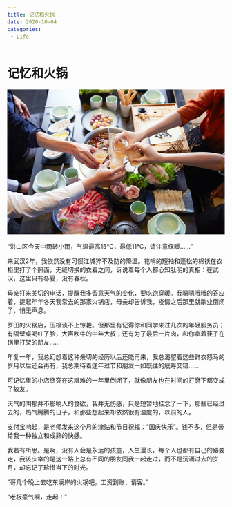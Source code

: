 ```yaml
---
title: 记忆和火锅
date: 2020-10-04
categories:
 - Life
---
```



# 记忆和火锅

![img](./assets/64B0157598F741689261429.jpg)

“洪山区今天中雨转小雨，气温最高15℃，最低11℃，请注意保暖……” 

来武汉2年，我依然没有习惯江城猝不及防的降温。花哨的短袖和蓬松的棉袄在衣柜里打了个照面，无缝切换的衣着之间，诉说着每个人都心知肚明的真相：在武汉，这里只有冬夏，没有春秋。 

母亲打来关切的电话，提醒我多留意天气的变化，要吃饱穿暖。我嗯嗯哦哦的答应着，提起年年冬天我常去的那家火锅店，母亲却告诉我，疫情之后那里就歇业倒闭了，悄无声息。 

罗田的火锅店，压根谈不上惊艳。但那里有记得你和同学来过几次的年轻服务员；有隔壁桌喝红了脸，大声吹牛的中年大叔；还有为了最后一片肉，和你拿着筷子在锅里打架的朋友…… 

年复一年，我总幻想着这种亲切的经历以后还能再来，我总渴望着这些鲜衣怒马的岁月以后还会再有，我总期待着逢年过节和朋友一如既往的觥筹交错…… 

可记忆里的小店终究在这艰难的一年里倒闭了，就像朋友也在时间的打磨下都变成了故友。

天气的阴郁并不影响人的食欲，我并无伤感，只是短暂地挂念了一下，那些已经过去的，热气腾腾的日子，和那些想起来却依然很有温度的，以前的人。 

支付宝响起，是老师发来这个月的津贴和节日祝福：“国庆快乐”。钱不多，但是带给我一种独立和成熟的快感。 

我若有所思。是啊，没有人会是永远的孩童，人生漫长，每个人也都有自己的路要走，我该庆幸的是这一路上总有不同的朋友同我一起走过，而不是沉湎过去的岁月，却忘记了珍惜当下的时光。

 “哥几个晚上去吃东澜岸的火锅吧，工资到账，请客。”

 “老板豪气啊，走起！”
